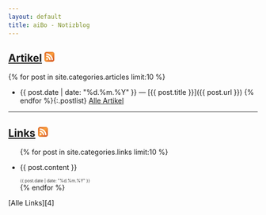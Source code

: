 ```yaml
---
layout: default
title: aiBo - Notizblog
---
```

## [Artikel][1] [![Feed][3]][2]

{% for post in site.categories.articles limit:10 %}
* {{ post.date | date: "%d\.%m\.%Y" }} &mdash; [{{ post.title }}]({{ post.url }})
{% endfor %}{:.postlist}
[Alle Artikel][1] 

[1]: /articles/ "Alle Artikel anzeigen"
[2]: /articles/atom.xml "Feed f&uml;r Artikel"
[3]: /images/feed-small.png

---

## [Links][4] [![Feed][6]][5]

<ul class="linklist">
{% for post in site.categories.links limit:10 %}
<li>
<p>
  {{ post.content }}
</p>
<p style="margin:0; padding:0; font-size:60%; color:#333;">
  {{ post.date | date: "%d.%m.%Y" }}
</p>
</li>
{% endfor %}
</ul>
[Alle Links][4]

[4]: /links/ "Alle Links auflisten"
[5]: /links/atom.xml "Feed f&uml;r Links"
[6]: /images/feed-small.png
